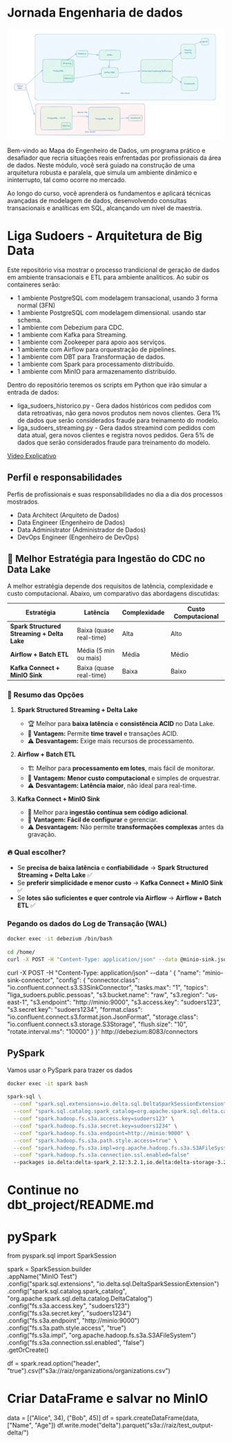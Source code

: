 # Jornada Engenharia de dados
![Desafio Engenheiro de Dados](../Desafio%20-%20Jornada%20Engenharia%20de%20Dados.png "Desafio Engenheiro de Dados")

Bem-vindo ao Mapa do Engenheiro de Dados, um programa prático e desafiador que recria situações reais enfrentadas por profissionais da área de dados. Neste módulo, você será guiado na construção de uma arquitetura robusta e paralela, que simula um ambiente dinâmico e ininterrupto, tal como ocorre no mercado.

Ao longo do curso, você aprenderá os fundamentos e aplicará técnicas avançadas de modelagem de dados, desenvolvendo consultas transacionais e analíticas em SQL, alcançando um nível de maestria.

# Liga Sudoers - Arquitetura de Big Data

Este repositório visa mostrar o processo trandicional de geração de dados em ambiente transacionais e ETL para ambiente analiticos. Ao subir os containeres serão:
  * 1 ambiente PostgreSQL com modelagem transacional, usando 3 forma normal (3FN)
  * 1 ambiente PostgreSQL com modelagem dimensional. usando star schema. 
  * 1 ambiente com Debezium para CDC.
  * 1 ambiente com Kafka para Streaming.
  * 1 ambiente com Zookeeper para apoio aos serviços.
  * 1 ambiente com Airflow para orquestração de pipelines.
  * 1 ambiente com DBT para Transformação de dados.
  * 1 ambiente com Spark para processamento distribuído.
  * 1 ambiente com MinIO para armazenamento distribuído.
  
  
  Dentro do repositório teremos os scripts em Python que irão simular a entrada de dados:
  * liga_sudoers_historico.py - Gera dados históricos com pedidos com data retroativas, não gera novos produtos nem novos clientes. Gera 1% de dados que serão considerados fraude para treinamento do modelo. 
  * liga_sudoers_streaming.py - Gera dados streamind com pedidos com data atual, gera novos clientes e registra novos pedidos. Gera 5% de dados que serão considerados fraude para treinamento do modelo. 

  [Vídeo Explicativo](https://youtu.be/Kc-mmy8eMcA)


## Perfil e responsabilidades

Perfis de profissionais e suas responsabilidades no dia a dia dos processos mostrados.
 - Data Architect (Arquiteto de Dados)
 - Data Engineer (Engenheiro de Dados)
 - Data Administrator (Administrador de Dados)
 - DevOps Engineer (Engenheiro de DevOps)


## 📌 Melhor Estratégia para Ingestão do CDC no Data Lake

A melhor estratégia depende dos requisitos de latência, complexidade e custo computacional. Abaixo, um comparativo das abordagens discutidas:

| Estratégia  | Latência  | Complexidade | Custo Computacional |
|------------|----------|-------------|----------------------|
| **Spark Structured Streaming + Delta Lake** | Baixa (quase real-time) | Alta | Alto |
| **Airflow + Batch ETL** | Média (5 min ou mais) | Média | Médio |
| **Kafka Connect + MinIO Sink** | Baixa (quase real-time) | Baixa | Baixo |

### 🔹 **Resumo das Opções**
1. **Spark Structured Streaming + Delta Lake**  
   - 🏆 Melhor para **baixa latência** e **consistência ACID** no Data Lake.
   - 🚀 **Vantagem:** Permite **time travel** e transações ACID.  
   - ⚠ **Desvantagem:** Exige mais recursos de processamento.

2. **Airflow + Batch ETL**  
   - 🏗️ Melhor para **processamento em lotes**, mais fácil de monitorar.  
   - 🚀 **Vantagem:** **Menor custo computacional** e simples de orquestrar.  
   - ⚠ **Desvantagem:** **Latência maior**, não ideal para real-time.

3. **Kafka Connect + MinIO Sink**  
   - 🔄 Melhor para **ingestão contínua sem código adicional**.  
   - 🚀 **Vantagem:** **Fácil de configurar** e gerenciar.  
   - ⚠ **Desvantagem:** Não permite **transformações complexas** antes da gravação.

### 🔥 **Qual escolher?**
- Se **precisa de baixa latência** e **confiabilidade** → **Spark Structured Streaming + Delta Lake** ✅
- Se **preferir simplicidade e menor custo** → **Kafka Connect + MinIO Sink** ✅
- Se **lotes são suficientes e quer controle via Airflow** → **Airflow + Batch ETL** ✅

### Pegando os dados do Log de Transação (WAL)


```bash
docker exec -it debezium /bin/bash
```

```bash
cd /home/
curl -X POST -H "Content-Type: application/json" --data @minio-sink.json http://debezium:8083/connectors
```


curl -X POST -H "Content-Type: application/json" --data '  {
    "name": "minio-sink-connector",
    "config": {
      "connector.class": "io.confluent.connect.s3.S3SinkConnector",
      "tasks.max": "1",
      "topics": "liga_sudoers.public.pessoas",
      "s3.bucket.name": "raw",
      "s3.region": "us-east-1",
      "s3.endpoint": "http://minio:9000",
      "s3.access.key": "sudoers123",
      "s3.secret.key": "sudoers1234",
      "format.class": "io.confluent.connect.s3.format.json.JsonFormat",
      "storage.class": "io.confluent.connect.s3.storage.S3Storage",
      "flush.size": "10",
      "rotate.interval.ms": "10000"
    }
  }' http://debezium:8083/connectors



## PySpark
Vamos usar o PySpark para trazer os dados 

```bash
docker exec -it spark bash
```

```bash
spark-sql \
  --conf "spark.sql.extensions=io.delta.sql.DeltaSparkSessionExtension" \
  --conf "spark.sql.catalog.spark_catalog=org.apache.spark.sql.delta.catalog.DeltaCatalog" \
  --conf "spark.hadoop.fs.s3a.access.key=sudoers123" \
  --conf "spark.hadoop.fs.s3a.secret.key=sudoers1234" \
  --conf "spark.hadoop.fs.s3a.endpoint=http://minio:9000" \
  --conf "spark.hadoop.fs.s3a.path.style.access=true" \
  --conf "spark.hadoop.fs.s3a.impl=org.apache.hadoop.fs.s3a.S3AFileSystem" \
  --conf "spark.hadoop.fs.s3a.connection.ssl.enabled=false"
  --packages io.delta:delta-spark_2.12:3.2.1,io.delta:delta-storage-3.2.1
```


# Continue no dbt_project/README.md


# pySpark

from pyspark.sql import SparkSession

spark = SparkSession.builder \
    .appName("MinIO Test") \
    .config("spark.sql.extensions", "io.delta.sql.DeltaSparkSessionExtension") \
    .config("spark.sql.catalog.spark_catalog", "org.apache.spark.sql.delta.catalog.DeltaCatalog") \
    .config("fs.s3a.access.key", "sudoers123") \
    .config("fs.s3a.secret.key", "sudoers1234") \
    .config("fs.s3a.endpoint", "http://minio:9000") \
    .config("fs.s3a.path.style.access", "true") \
    .config("fs.s3a.impl", "org.apache.hadoop.fs.s3a.S3AFileSystem") \
    .config("fs.s3a.connection.ssl.enabled", "false") \
    .getOrCreate()

df = spark.read.option("header", "true").csv(f"s3a://raiz/organizations/organizations.csv")

# Criar DataFrame e salvar no MinIO
data = [("Alice", 34), ("Bob", 45)]
df = spark.createDataFrame(data, ["Name", "Age"])
df.write.mode("delta").parquet("s3a://raiz/test_output-delta/")
